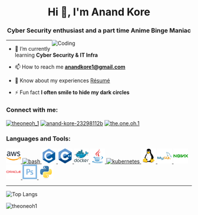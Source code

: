 <h1 align="center">Hi 👋, I'm Anand Kore</h1>
<h3 align="center">Cyber Security enthusiast and a part time Anime Binge Maniac</h3>
<img align="right" alt="Coding" width="380" src="https://37.media.tumblr.com/fecffac2843f4ff54091f583d05b8bd2/tumblr_n7f0bwBqa61shpedgo1_1280.gif">

___________________________________________________________________________________________________________________________________________________________________

- 🌱 I’m currently learning **Cyber Security & IT Infra**

- 📫 How to reach me **anandkore1@gmail.com**

- 📄 Know about my experiences [Résumé](https://rxresu.me/anandkore1/anandkore)

- ⚡ Fun fact **I often smile to hide my dark circles**

<h3 align="left">Connect with me:</h3>
<p align="left">
<a href="https://twitter.com/theoneoh_1" target="blank"><img align="center" src="https://raw.githubusercontent.com/rahuldkjain/github-profile-readme-generator/master/src/images/icons/Social/twitter.svg" alt="theoneoh_1" height="30" width="40" /></a>
<a href="https://linkedin.com/in/anand-kore-23298112b" target="blank"><img align="center" src="https://raw.githubusercontent.com/rahuldkjain/github-profile-readme-generator/master/src/images/icons/Social/linked-in-alt.svg" alt="anand-kore-23298112b" height="30" width="40" /></a>
<a href="https://instagram.com/the.one.oh.1" target="blank"><img align="center" src="https://raw.githubusercontent.com/rahuldkjain/github-profile-readme-generator/master/src/images/icons/Social/instagram.svg" alt="the.one.oh.1" height="30" width="40" /></a>
</p>

<h3 align="left">Languages and Tools:</h3>
<p align="left"> <a href="https://aws.amazon.com" target="_blank" rel="noreferrer"> <img src="https://raw.githubusercontent.com/devicons/devicon/master/icons/amazonwebservices/amazonwebservices-original-wordmark.svg" alt="aws" width="40" height="40"/> </a> <a href="https://www.gnu.org/software/bash/" target="_blank" rel="noreferrer"> <img src="https://www.vectorlogo.zone/logos/gnu_bash/gnu_bash-icon.svg" alt="bash" width="40" height="40"/> </a> <a href="https://www.cprogramming.com/" target="_blank" rel="noreferrer"> <img src="https://raw.githubusercontent.com/devicons/devicon/master/icons/c/c-original.svg" alt="c" width="40" height="40"/> </a> <a href="https://www.w3schools.com/cpp/" target="_blank" rel="noreferrer"> <img src="https://raw.githubusercontent.com/devicons/devicon/master/icons/cplusplus/cplusplus-original.svg" alt="cplusplus" width="40" height="40"/> </a> <a href="https://www.docker.com/" target="_blank" rel="noreferrer"> <img src="https://raw.githubusercontent.com/devicons/devicon/master/icons/docker/docker-original-wordmark.svg" alt="docker" width="40" height="40"/> </a> <a href="https://www.java.com" target="_blank" rel="noreferrer"> <img src="https://raw.githubusercontent.com/devicons/devicon/master/icons/java/java-original.svg" alt="java" width="40" height="40"/> </a> <a href="https://kubernetes.io" target="_blank" rel="noreferrer"> <img src="https://www.vectorlogo.zone/logos/kubernetes/kubernetes-icon.svg" alt="kubernetes" width="40" height="40"/> </a> <a href="https://www.linux.org/" target="_blank" rel="noreferrer"> <img src="https://raw.githubusercontent.com/devicons/devicon/master/icons/linux/linux-original.svg" alt="linux" width="40" height="40"/> </a> <a href="https://www.mysql.com/" target="_blank" rel="noreferrer"> <img src="https://raw.githubusercontent.com/devicons/devicon/master/icons/mysql/mysql-original-wordmark.svg" alt="mysql" width="40" height="40"/> </a> <a href="https://www.nginx.com" target="_blank" rel="noreferrer"> <img src="https://raw.githubusercontent.com/devicons/devicon/master/icons/nginx/nginx-original.svg" alt="nginx" width="40" height="40"/> </a> <a href="https://www.oracle.com/" target="_blank" rel="noreferrer"> <img src="https://raw.githubusercontent.com/devicons/devicon/master/icons/oracle/oracle-original.svg" alt="oracle" width="40" height="40"/> </a> <a href="https://www.photoshop.com/en" target="_blank" rel="noreferrer"> <img src="https://raw.githubusercontent.com/devicons/devicon/master/icons/photoshop/photoshop-line.svg" alt="photoshop" width="40" height="40"/> </a> <a href="https://www.python.org" target="_blank" rel="noreferrer"> <img src="https://raw.githubusercontent.com/devicons/devicon/master/icons/python/python-original.svg" alt="python" width="40" height="40"/> </a> </p>

___________
<!-- <p><img align="left" src="https://github-readme-stats.vercel.app/api/top-langs?username=theoneoh1&show_icons=true&theme=dark&locale=en&layout=compact" alt="theoneoh1" /></p> -->

![Top Langs](https://github-readme-stats.vercel.app/api/top-langs/?username=theoneoh1&theme=radical&layout=compact)

<p><img align="center" src="https://github-readme-streak-stats.herokuapp.com/?user=theoneoh1&theme=tokyonight" alt="theoneoh1" /></p>
